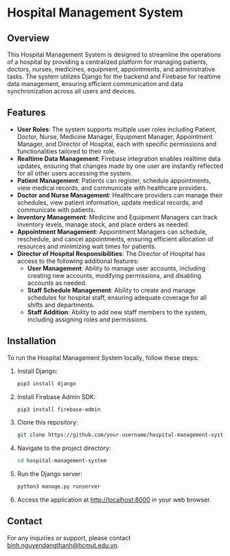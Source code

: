 # Hospital Management System

## Overview
This Hospital Management System is designed to streamline the operations of a hospital by providing a centralized platform for managing patients, doctors, nurses, medicines, equipment, appointments, and administrative tasks. The system utilizes Django for the backend and Firebase for realtime data management, ensuring efficient communication and data synchronization across all users and devices.

## Features

- **User Roles**: The system supports multiple user roles including Patient, Doctor, Nurse, Medicine Manager, Equipment Manager, Appointment Manager, and Director of Hospital, each with specific permissions and functionalities tailored to their role.
- **Realtime Data Management**: Firebase integration enables realtime data updates, ensuring that changes made by one user are instantly reflected for all other users accessing the system.
- **Patient Management**: Patients can register, schedule appointments, view medical records, and communicate with healthcare providers.
- **Doctor and Nurse Management**: Healthcare providers can manage their schedules, view patient information, update medical records, and communicate with patients.
- **Inventory Management**: Medicine and Equipment Managers can track inventory levels, manage stock, and place orders as needed.
- **Appointment Management**: Appointment Managers can schedule, reschedule, and cancel appointments, ensuring efficient allocation of resources and minimizing wait times for patients.
- **Director of Hospital Responsibilities**: The Director of Hospital has access to the following additional features:
  - **User Management**: Ability to manage user accounts, including creating new accounts, modifying permissions, and disabling accounts as needed.
  - **Staff Schedule Management**: Ability to create and manage schedules for hospital staff, ensuring adequate coverage for all shifts and departments.
  - **Staff Addition**: Ability to add new staff members to the system, including assigning roles and permissions.

## Installation
To run the Hospital Management System locally, follow these steps:

1. Install Django:
    ```bash
    pip3 install django
    ```
2. Install Firebase Admin SDK:
    ```bash
    pip3 install firebase-admin
    ```
3. Clone this repository:
    ```bash
    git clone https://github.com/your-username/hospital-management-system.git
    ```
4. Navigate to the project directory:
    ```bash
    cd hospital-management-system
    ```
5. Run the Django server:
    ```bash
    python3 manage.py runserver
    ```
6. Access the application at [http://localhost:8000](http://localhost:8000) in your web browser.

## Contact
For any inquiries or support, please contact [binh.nguyendangthanh@hcmut.edu.vn](binh.nguyendangthanh@hcmut.edu.vn).
